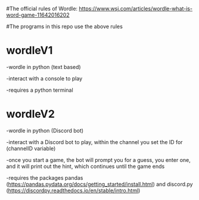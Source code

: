 #The official rules of Wordle: https://www.wsj.com/articles/wordle-what-is-word-game-11642016202

#The programs in this repo use the above rules

# wordleV1

-wordle in python (text based)

-interact with a console to play

-requires a python terminal

# wordleV2

-wordle in python (Discord bot)

-interact with a Discord bot to play, within the channel you set the ID for (channelID variable)

-once you start a game, the bot will prompt you for a guess, you enter one, and it will print out the hint, which continues until the game ends

-requires the packages pandas (https://pandas.pydata.org/docs/getting_started/install.html) and discord.py (https://discordpy.readthedocs.io/en/stable/intro.html)

